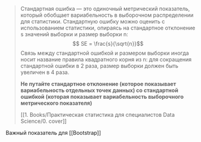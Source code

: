 > Стандартная ошибка — это одиночный метрический показатель, который обобщает вариабельность в выборочном распределении для статистики. Стандартную ошибку можно оценить с использованием статистики, опираясь на стандартное отклонение s значений выборки и размер выборки n:
> $$ SE = \frac{s}{\sqrt{n}}$$
> Связь между стандартной ошибкой и размером выборки иногда носит название правила квадратного корня из n: для сокращения стандартной ошибки в 2 раза, размер выборки должен быть увеличен в 4 раза.
> 
> **Не путайте стандартное отклонение (которое показывает вариабельность отдельных точек данных) со стандартной ошибкой (которая показывает вариабельность выборочного метрического показателя)**
> 
> [[1. Books/Практическая статистика для специалистов Data Science/0. cover]]

Важный показатель для [[Bootstrap]]

